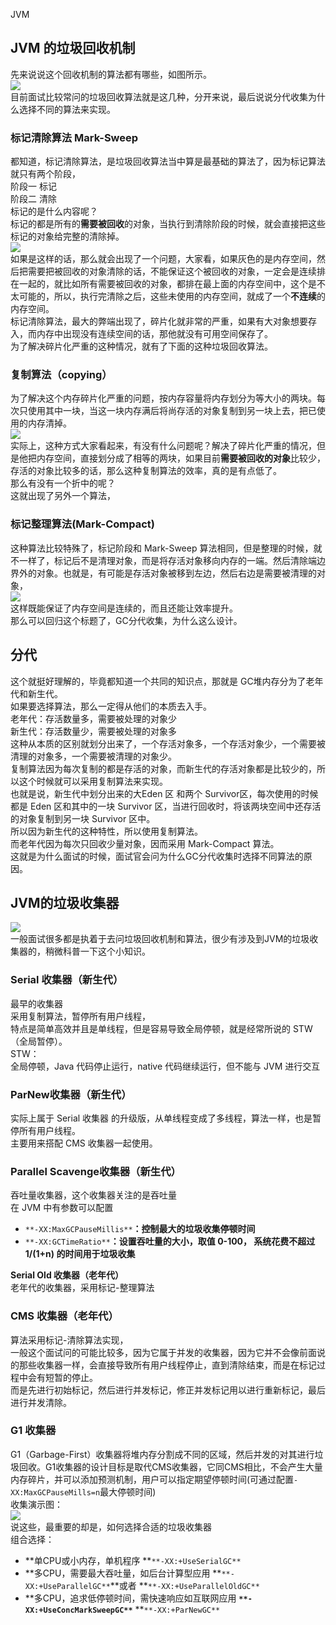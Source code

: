 JVM
<a name="AXowe"></a>
## JVM 的垃圾回收机制
先来说说这个回收机制的算法都有哪些，如图所示。<br />![](https://cdn.nlark.com/yuque/0/2022/jpeg/396745/1658191233524-46b5135a-38d4-44e1-bedc-6ae5faf1b178.jpeg)<br />目前面试比较常问的垃圾回收算法就是这几种，分开来说，最后说说分代收集为什么选择不同的算法来实现。
<a name="kGYUC"></a>
### 标记清除算法 Mark-Sweep
都知道，标记清除算法，是垃圾回收算法当中算是最基础的算法了，因为标记算法就只有两个阶段，<br />阶段一 标记<br />阶段二 清除<br />标记的是什么内容呢？<br />标记的都是所有的**需要被回收**的对象，当执行到清除阶段的时候，就会直接把这些标记的对象给完整的清除掉。<br />![](https://cdn.nlark.com/yuque/0/2022/png/396745/1658190909952-ace187d6-5c87-4aec-81be-e0c66c55c86d.png#clientId=u34863382-a2d1-4&from=paste&id=ua813dd0c&originHeight=583&originWidth=1010&originalType=url&ratio=1&rotation=0&showTitle=false&status=done&style=shadow&taskId=uedfac590-d444-449a-b80b-2e06f3aa063&title=)<br />如果是这样的话，那么就会出现了一个问题，大家看，如果灰色的是内存空间，然后把需要把被回收的对象清除的话，不能保证这个被回收的对象，一定会是连续排在一起的，就比如所有需要被回收的对象，都排在最上面的内存空间中，这个是不太可能的，所以，执行完清除之后，这些未使用的内存空间，就成了一个**不连续**的内存空间。<br />标记清除算法，最大的弊端出现了，碎片化就非常的严重，如果有大对象想要存入，而内存中出现没有连续空间的话，那他就没有可用空间保存了。<br />为了解决碎片化严重的这种情况，就有了下面的这种垃圾回收算法。
<a name="eJ5oz"></a>
### 复制算法（copying）
为了解决这个内存碎片化严重的问题，按内存容量将内存划分为等大小的两块。每次只使用其中一块，当这一块内存满后将尚存活的对象复制到另一块上去，把已使用的内存清掉。<br />![](https://cdn.nlark.com/yuque/0/2022/png/396745/1658190909870-f143df19-3b5f-45ed-84f0-fb6323444225.png#clientId=u34863382-a2d1-4&from=paste&id=u25c67cc3&originHeight=596&originWidth=1027&originalType=url&ratio=1&rotation=0&showTitle=false&status=done&style=shadow&taskId=uf67c4724-c04f-4caf-8fa2-bd56cf84328&title=)<br />实际上，这种方式大家看起来，有没有什么问题呢？解决了碎片化严重的情况，但是他把内存空间，直接划分成了相等的两块，如果目前**需要被回收的对象**比较少，存活的对象比较多的话，那么这种复制算法的效率，真的是有点低了。<br />那么有没有一个折中的呢？<br />这就出现了另外一个算法，
<a name="JS71Z"></a>
### 标记整理算法(Mark-Compact)
这种算法比较特殊了，标记阶段和 Mark-Sweep 算法相同，但是整理的时候，就不一样了，标记后不是清理对象，而是将存活对象移向内存的一端。然后清除端边界外的对象。也就是，有可能是存活对象被移到左边，然后右边是需要被清理的对象，<br />![](https://cdn.nlark.com/yuque/0/2022/png/396745/1658190910038-ba5ac7e7-d0cc-461f-8191-cfc663d61e9b.png#clientId=u34863382-a2d1-4&from=paste&id=u179659eb&originHeight=603&originWidth=1002&originalType=url&ratio=1&rotation=0&showTitle=false&status=done&style=shadow&taskId=u0ca79cce-01c8-4fdd-a12b-bf13941df40&title=)<br />这样既能保证了内存空间是连续的，而且还能让效率提升。<br />那么可以回归这个标题了，GC分代收集，为什么这么设计。
<a name="XQtVh"></a>
## 分代
这个就挺好理解的，毕竟都知道一个共同的知识点，那就是 GC堆内存分为了老年代和新生代。<br />如果要选择算法，那么一定得从他们的本质去入手。<br />老年代：存活数量多，需要被处理的对象少<br />新生代：存活数量少，需要被处理的对象多<br />这种从本质的区别就划分出来了，一个存活对象多，一个存活对象少，一个需要被清理的对象多，一个需要被清理的对象少。<br />复制算法因为每次复制的都是存活的对象，而新生代的存活对象都是比较少的，所以这个时候就可以采用复制算法来实现。<br />也就是说，新生代中划分出来的大Eden 区 和两个 Survivor区，每次使用的时候都是 Eden 区和其中的一块 Survivor 区，当进行回收时，将该两块空间中还存活的对象复制到另一块 Survivor 区中。<br />所以因为新生代的这种特性，所以使用复制算法。<br />而老年代因为每次只回收少量对象，因而采用 Mark-Compact 算法。<br />这就是为什么面试的时候，面试官会问为什么GC分代收集时选择不同算法的原因。
<a name="GHKZE"></a>
## JVM的垃圾收集器
![](https://cdn.nlark.com/yuque/0/2022/png/396745/1658190909940-d7b683b5-0f46-41db-b5d9-f5124021471a.png#clientId=u34863382-a2d1-4&from=paste&id=uca5bfc82&originHeight=513&originWidth=1080&originalType=url&ratio=1&rotation=0&showTitle=false&status=done&style=shadow&taskId=u8ddb01c8-89e0-4e67-ac46-9a3bf87afae&title=)<br />一般面试很多都是执着于去问垃圾回收机制和算法，很少有涉及到JVM的垃圾收集器的，稍微科普一下这个小知识。
<a name="LyWS3"></a>
### Serial 收集器（新生代）
最早的收集器<br />采用复制算法，暂停所有用户线程，<br />特点是简单高效并且是单线程，但是容易导致全局停顿，就是经常所说的 STW（全局暂停）。<br />STW：<br />全局停顿，Java 代码停止运行，native 代码继续运行，但不能与 JVM 进行交互
<a name="H8uxF"></a>
### ParNew收集器（新生代）
实际上属于 Serial 收集器 的升级版，从单线程变成了多线程，算法一样，也是暂停所有用户线程。<br />主要用来搭配 CMS 收集器一起使用。
<a name="GBhfx"></a>
### Parallel Scavenge收集器（新生代）
吞吐量收集器，这个收集器关注的是吞吐量<br />在 JVM 中有参数可以配置

- `**-XX:MaxGCPauseMillis**`**：控制最大的垃圾收集停顿时间**
- `**-XX:GCTimeRatio**`**：设置吞吐量的大小，取值 0-100， 系统花费不超过 1/(1+n) 的时间用于垃圾收集**

**Serial Old 收集器（老年代）**<br />老年代的收集器，采用标记-整理算法
<a name="pMMJB"></a>
### CMS 收集器（老年代）
算法采用标记-清除算法实现，<br />一般这个面试问的可能比较多，因为它属于并发的收集器，因为它并不会像前面说的那些收集器一样，会直接导致所有用户线程停止，直到清除结束，而是在标记过程中会有短暂的停止。<br />而是先进行初始标记，然后进行并发标记，修正并发标记用以进行重新标记，最后进行并发清除。
<a name="xEDVD"></a>
### G1 收集器
G1（Garbage-First）收集器将堆内存分割成不同的区域，然后并发的对其进行垃圾回收。G1收集器的设计目标是取代CMS收集器，它同CMS相比，不会产生大量内存碎片，并可以添加预测机制，用户可以指定期望停顿时间(可通过配置`-XX:MaxGCPauseMills=n`最大停顿时间)<br />收集演示图：<br />![](https://cdn.nlark.com/yuque/0/2022/png/396745/1658190913506-02cfa6ed-a780-464b-af0c-a695c09f7b5b.png#clientId=u34863382-a2d1-4&from=paste&id=uf2e30e02&originHeight=276&originWidth=1080&originalType=url&ratio=1&rotation=0&showTitle=false&status=done&style=shadow&taskId=uf26363ff-0cad-4756-b62c-f0c574f51e4&title=)<br />说这些，最重要的却是，如何选择合适的垃圾收集器<br />组合选择：

- **单CPU或小内存，单机程序 **`**-XX:+UseSerialGC**`
- **多CPU，需要最大吞吐量，如后台计算型应用 **`**-XX:+UseParallelGC**`**或者 **`**-XX:+UseParallelOldGC**`
- **多CPU，追求低停顿时间，需快速响应如互联网应用 **`**-XX:+UseConcMarkSweepGC**`** **`**-XX:+ParNewGC**`
